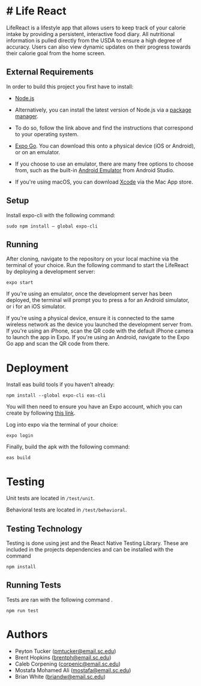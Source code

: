 # # Life React


LifeReact is a lifestyle app that allows users to keep track of your calorie intake by providing a persistent, interactive food diary. All nutritional information is pulled directly from the USDA to ensure a high degree of accuracy. Users can also view dynamic updates on their progress towards their calorie goal from the home screen.

## External Requirements

In order to build this project you first have to install:

- [Node.js](https://nodejs.org/en/)
- Alternatively, you can install the latest version of Node.js via a [package manager](https://nodejs.org/en/download/package-manager/).
- To do so, follow the link above and find the instructions that correspond to your operating system.

- [Expo Go](https://expo.dev/client). You can download this onto a physical device (iOS or Android), or on an emulator.

- If you choose to use an emulator, there are many free options to choose from, such as the built-in [Android Emulator](https://developer.android.com/studio/run/emulator) from Android Studio.
- If you're using macOS, you can download [Xcode](https://apps.apple.com/us/app/xcode/id497799835?mt=12) via the Mac App store.


## Setup

Install expo-cli with the following command:

```console
sudo npm install — global expo-cli
```

## Running

After cloning, navigate to the repository on your local machine via the terminal of your choice. Run the following command to start the LifeReact by deploying a development server:

```console
expo start
```

If you're using an emulator, once the development server has been deployed, the terminal will prompt you to press a for an Android simulator, or i for an iOS simulator.

If you're using a physical device, ensure it is connected to the same wireless network as the device you launched the development server from. If you're using an iPhone, scan the QR code with the default iPhone camera to launch the app in Expo. If you're using an Android, navigate to the Expo Go app and scan the QR code from there.

# Deployment

Install eas build tools if you haven't already:

```console
npm install --global expo-cli eas-cli
```

You will then need to ensure you have an Expo account, which you can create by following [this link](https://expo.dev/).

Log into expo via the terminal of your choice:

```console
expo login
```

Finally, build the apk with the following command:

```console
eas build
```

# Testing

Unit tests are located in `/test/unit`.

Behavioral tests are located  in `/test/behavioral`.

## Testing Technology

Testing is done using jest and the React Native Testing Library. These are included in the projects dependencies and can be installed with the command 
```console
npm install
```


## Running Tests

Tests are ran with the following command .
```console
npm run test
```

# Authors

- Peyton Tucker (pmtucker@email.sc.edu)
- Brent Hopkins (brentph@email.sc.edu)
- Caleb Corpening (corpenic@email.sc.edu)
- Mostafa Mohamed Ali (mostafa@email.sc.edu)
- Brian White (briandw@email.sc.edu)
